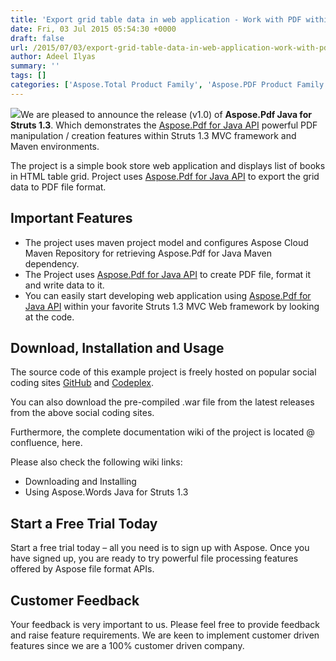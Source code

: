 ```yaml
---
title: 'Export grid table data in web application - Work with PDF within Struts 1.3 Framework'
date: Fri, 03 Jul 2015 05:54:30 +0000
draft: false
url: /2015/07/03/export-grid-table-data-in-web-application-work-with-pdf-within-struts-1.3-framework/
author: Adeel Ilyas
summary: ''
tags: []
categories: ['Aspose.Total Product Family', 'Aspose.PDF Product Family']
---
```


![](http://i.imgur.com/TcSIav2.jpg)We are pleased to announce the release (v1.0) of **Aspose.Pdf Java for Struts 1.3**. Which demonstrates the [Aspose.Pdf for Java API][1] powerful PDF manipulation / creation features within Struts 1.3 MVC framework and Maven environments.

The project is a simple book store web application and displays list of books in HTML table grid. Project uses [Aspose.Pdf for Java API][2] to export the grid data to PDF file format.

## Important Features

*   The project uses maven project model and configures Aspose Cloud Maven Repository for retrieving Aspose.Pdf for Java Maven dependency.
*   The Project uses [Aspose.Pdf for Java API][3] to create PDF file, format it and write data to it.
*   You can easily start developing web application using [Aspose.Pdf for Java API][4] within your favorite Struts 1.3 MVC Web framework by looking at the code.

## Download, Installation and Usage

The source code of this example project is freely hosted on popular social coding sites [GitHub][5] and [Codeplex][6].

You can also download the pre-compiled .war file from the latest releases from the above social coding sites.

Furthermore, the complete documentation wiki of the project is located @ confluence, here.

Please also check the following wiki links:

*   Downloading and Installing
*   Using Aspose.Words Java for Struts 1.3  
    

## Start a Free Trial Today

Start a free trial today – all you need is to sign up with Aspose. Once you have signed up, you are ready to try powerful file processing features offered by Aspose file format APIs.

## Customer Feedback

Your feedback is very important to us. Please feel free to provide feedback and raise feature requirements. We are keen to implement customer driven features since we are a 100% customer driven company.




[1]: https://www.aspose.com/templates/aspose/App_Themes/V3/images/words/272x272/aspose_words-for-net.png
[2]: https://www.aspose.com/templates/aspose/App_Themes/V3/images/words/272x272/aspose_words-for-net.png
[3]: https://www.aspose.com/templates/aspose/App_Themes/V3/images/words/272x272/aspose_words-for-net.png
[4]: https://www.aspose.com/templates/aspose/App_Themes/V3/images/words/272x272/aspose_words-for-net.png
[5]: https://github.com/asposepdf/Aspose_Pdf_Java/tree/master/Plugins/Aspose_Pdf_for_Struts
[6]: https://downloads.aspose.com/total




